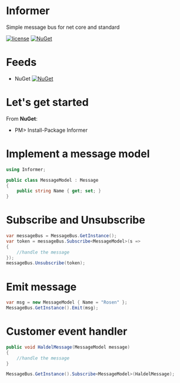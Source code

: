 # Informer
Simple message bus for net core and standard

[![license](https://img.shields.io/github/license/rosen369/informer.svg)](https://github.com/Rosen369/Informer/blob/master/LICENSE)
[![NuGet](https://img.shields.io/nuget/dt/informer.svg)](https://www.nuget.org/packages/Informer/)

# Feeds
* NuGet [![NuGet](https://img.shields.io/nuget/v/Informer.svg)](https://www.nuget.org/packages/Informer/)

# Let's get started

From **NuGet**: 
* PM> Install-Package Informer

# Implement a message model

```c#
using Informer;

public class MessageModel : Message
{
    public string Name { get; set; }
}
```

# Subscribe and Unsubscribe

```c#
var messageBus = MessageBus.GetInstance();
var token = messageBus.Subscribe<MessageModel>(s =>
{
    //handle the message
});
messageBus.Unsubscribe(token);
```

# Emit message

```c#
var msg = new MessageModel { Name = "Rosen" };
MessageBus.GetInstance().Emit(msg);
```

# Customer event handler

```c#
public void HaldelMessage(MessageModel message)
{
    //handle the message
}

MessageBus.GetInstance().Subscribe<MessageModel>(HaldelMessage);
```
